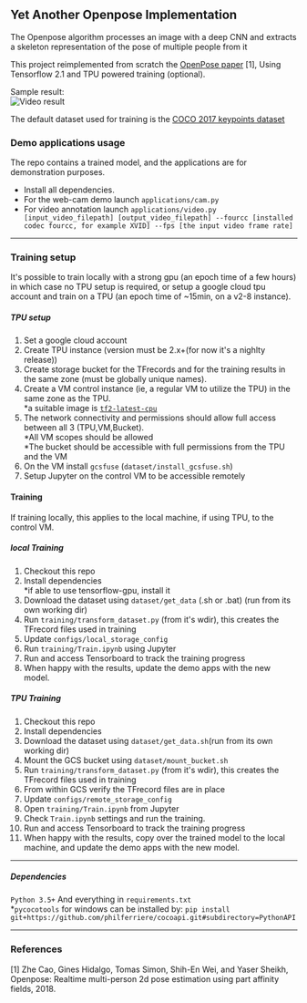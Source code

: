 Yet Another Openpose Implementation
---
The Openpose algorithm processes an image with a deep CNN and extracts a skeleton representation of the pose of multiple people from it

This project reimplemented from scratch the [OpenPose paper](https://arxiv.org/abs/1812.08008) [1], Using Tensorflow 2.1 
and TPU powered training (optional).

Sample result:<br>
![Video result](doc/YAOP_gif_smallres.gif)

The default dataset used for training is the [COCO 2017 keypoints dataset](http://cocodataset.org/) 

### Demo applications usage
The repo contains a trained model, and the applications are for demonstration purposes.
* Install all dependencies.
* For the web-cam demo launch `applications/cam.py`
* For video annotation launch `applications/video.py [input_video_filepath] [output_video_filepath] --fourcc [installed codec fourcc, for example XVID] --fps [the input video frame rate]` 

---
### Training setup
It's possible to train locally with a strong gpu (an epoch time of a few hours) in which case no TPU setup is required, or setup a google cloud
tpu account and train on a TPU (an epoch time of ~15min, on a v2-8 instance).
##### TPU setup
1. Set a google cloud account
2. Create TPU instance (version must be 2.x+(for now it's a nighlty release))
3. Create storage bucket for the TFrecords and for the training results in the same zone (must be globally unique names).
4. Create a VM control instance (ie, a regular VM to utilize the TPU) in the same zone as the TPU. <br>
   *a suitable image is [`tf2-latest-cpu`](https://cloud.google.com/ai-platform/deep-learning-vm/docs/images)
5. The network connectivity and permissions should allow full access between all 3 (TPU,VM,Bucket).<br>
   *All VM scopes should be allowed <br>
   *The bucket should be accessible with full permissions from the TPU and the VM  
6. On the VM install `gcsfuse` (`dataset/install_gcsfuse.sh`)
7. Setup Jupyter on the control VM to be accessible remotely

#### Training 
If training locally, this applies to the local machine, if using TPU, to the control VM.
##### local Training
1. Checkout this repo<br> 
2. Install dependencies <br>
*if able to use tensorflow-gpu, install it <br> 
3. Download the dataset using `dataset/get_data` (.sh or .bat) (run from its own working dir)
4. Run `training/transform_dataset.py` (from it's wdir), this creates the TFrecord files used in training<br>
7. Update `configs/local_storage_config`
5. Run `training/Train.ipynb` using Jupyter
9. Run and access Tensorboard to track the training progress
10. When happy with the results, update the demo apps with the new model.
 
##### TPU Training
1. Checkout this repo<br> 
2. Install dependencies <br>
3. Download the dataset using `dataset/get_data.sh`(run from its own working dir)
4. Mount the GCS bucket using `dataset/mount_bucket.sh`
5. Run `training/transform_dataset.py` (from it's wdir), this creates the TFrecord files used in training<br>
6. From within GCS verify the TFrecord files are in place
7. Update `configs/remote_storage_config`
7. Open `training/Train.ipynb` from Jupyter
8. Check `Train.ipynb` settings and run the training.
9. Run and access Tensorboard to track the training progress
10. When happy with the results, copy over the trained model to the local machine, and update the demo apps with the new model.
---

##### Dependencies

`Python 3.5+` And everything in `requirements.txt` <br>
*`pycocotools` for windows can be installed by:
`pip install git+https://github.com/philferriere/cocoapi.git#subdirectory=PythonAPI`

---
### References
[1]  Zhe Cao, Gines Hidalgo, Tomas Simon, Shih-En Wei, and Yaser Sheikh, Openpose: Realtime
multi-person 2d pose estimation using part affinity fields, 2018.
